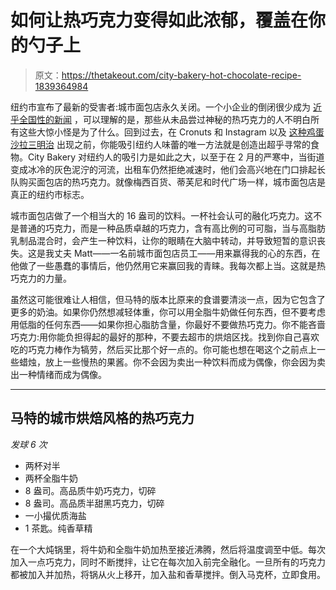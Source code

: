 # 如何让热巧克力变得如此浓郁，覆盖在你的勺子上

> 原文：<https://thetakeout.com/city-bakery-hot-chocolate-recipe-1839364984>

纽约市宣布了最新的受害者:城市面包店永久关闭。一个小企业的倒闭很少成为 [近乎全国性的新闻](https://www.foodandwine.com/travel/restaurants/city-bakery-new-york-closes) ，可以理解的是，那些从未品尝过神秘的热巧克力的人不明白所有这些大惊小怪是为了什么。回到过去，在 Cronuts 和 Instagram 以及 [这种鸡蛋沙拉三明治](https://www.nytimes.com/2019/01/28/dining/konbi-egg-salad-sandwich-instagram.html) 出现之前，你能吸引纽约人味蕾的唯一方法就是创造出超乎寻常的食物。City Bakery 对纽约人的吸引力是如此之大，以至于在 2 月的严寒中，当街道变成冰冷的灰色泥泞的河流，出租车仍然拒绝减速时，他们会高兴地在门口排起长队购买面包店的热巧克力。就像梅西百货、蒂芙尼和时代广场一样，城市面包店是真正的纽约市标志。



城市面包店做了一个相当大的 16 盎司的饮料。一杯社会认可的融化巧克力。这不是普通的巧克力，而是一种品质卓越的巧克力，含有高比例的可可脂，当与高脂肪乳制品混合时，会产生一种饮料，让你的眼睛在大脑中转动，并导致短暂的意识丧失。这是我丈夫 Matt——一名前城市面包店员工——用来赢得我的心的东西，在他做了一些愚蠢的事情后，他仍然用它来赢回我的青睐。我每次都上当。这就是热巧克力的力量。

虽然这可能很难让人相信，但马特的版本比原来的食谱要清淡一点，因为它包含了更多的奶油。如果你仍然想减轻体重，你可以用全脂牛奶做任何东西，但不要考虑用低脂的任何东西——如果你担心脂肪含量，你最好不要做热巧克力。你不能吝啬巧克力:用你能负担得起的最好的那种，不要去超市的烘焙区找。找到你自己喜欢吃的巧克力棒作为犒劳，然后买比那个好一点的。你可能也想在喝这个之前点上一些蜡烛，放上一些慢热的果酱。你不会因为卖出一种饮料而成为偶像，你会因为卖出一种情绪而成为偶像。

* * *

## 马特的城市烘焙风格的热巧克力

*发球 6 次*

*   两杯对半
*   两杯全脂牛奶
*   8 盎司。高品质牛奶巧克力，切碎
*   8 盎司。高品质半甜黑巧克力，切碎
*   一小撮优质海盐
*   1 茶匙。纯香草精

在一个大炖锅里，将牛奶和全脂牛奶加热至接近沸腾，然后将温度调至中低。每次加入一点巧克力，同时不断搅拌，让它在每次加入前完全融化。一旦所有的巧克力都被加入并加热，将锅从火上移开，加入盐和香草搅拌。倒入马克杯，立即食用。
